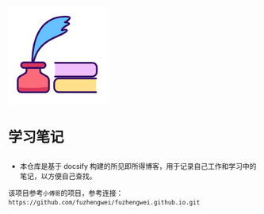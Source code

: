 ![logo](_media/logo.png)

# 学习笔记

## 

- 本仓库是基于 docsify 构建的所见即所得博客，用于记录自己工作和学习中的笔记，以方便自己查找。

该项目参考`小傅哥`的项目，参考连接：`https://github.com/fuzhengwei/fuzhengwei.github.io.git`






